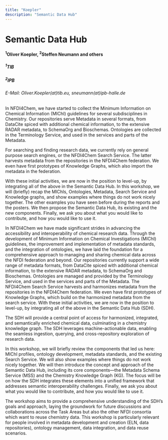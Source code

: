 ```yaml
---
title: "Koepler"
description: "Semantic Data Hub"
---
```


# Semantic Data Hub

#### <sup>1</sup>Oliver Koepler, <sup>2</sup>Steffen Neumann and others

##### <sup>1</sup>TIB 
##### <sup>2</sup>IPB

###### E-Mail: Oliver.Koepler(at)tib.eu, sneumann(at)ipb-halle.de

In NFDI4Chem, we have started to collect the Minimum Information on Chemical Information (MIChI) guidelines for several subdisciplines in Chemistry. Our repositories serve Metadata in several formats, from DataCite spiced with additional chemical information, to the extensive RADAR metadata, to SchemaOrg and Bioschemas. Ontologies are collected in the Terminology Service, and used in the services and parts of the Metadata.

For searching and finding research data, we currently rely on general purpose search engines, or the NFDI4Chem Search Service. The latter harvests metadata from the repositories in the NFDI4Chem federation. We even have first prototypes of Knowledge Graphs, which also import the metadata in the federation.

With these initial activities, we are now in the position to level-up, by integrating all of the above in the Semantic Data Hub. 
In this workshop, we will (briefly) recap the MIChIs, Ontologies, Metadata, Search Service and Knowledge graphs, and show examples where things do not work nicely together. The other examples you have seen before during the reports and the posters. We then propose the Semantic Data Hub, its existing and the new components. Finally, we ask you about what you would like to contribute, and how you would like to use it.

In NFDI4Chem we have made significant strides in advancing the accessibility and interoperability of chemical research data. Through the development of Minimum Information on Chemical Investigations (MIChI) guidelines, the improvement and implementation of metadata standards, and the integration of ontologies, we have laid the foundation for a comprehensive approach to managing and sharing chemical data across the NFDI federation and beyond. Our repositories currently support a wide range of metadata formats,  from DataCite spiced with additional chemical information, to the extensive RADAR metadata, to SchemaOrg and Bioschemas. Ontologies are managed and provided by the Terminology Service, and used in the services and parts of the Metadata.
The NFDI4Chem Search Service harvests and harmonizes metadata from the repositories in the NFDI4Chem federation. We even have first prototypes of Knowledge Graphs, which build on the harmonized metadata from the search service.
With these initial activities, we are now in the position to level-up, by integrating all of the above in the Semantic Data Hub (SDH). 

The SDH will provide a central point of access for harmonized, integrated, and semantically enriched chemical data, culminating in a chemistry knowledge graph. The SDH leverages machine-actionable data, enabling the seamless ingestion, querying, and cross-repository exploration of research data.

In this workshop, we will briefly review the components that led us here: MIChI profiles, ontology development, metadata standards, and the existing Search Service. We will also show examples where things do not work nicely together. We will then introduce the concept and approach of the Semantic Data Hub, including its core components—the Metadata Schema Service (MSS) and the Chemistry Knowledge Graph (KG). The focus will be on how the SDH integrates these elements into a unified framework that addresses semantic interoperability challenges. Finally, we ask you about what you would like to contribute, and how you would like to use it.

The workshop aims to provide a comprehensive understanding of the SDH’s goals and approach, laying the groundwork for future discussions and collaborations across the Task Areas but also the other NFDI consortia which want to reuse chemistry data. This workshop is particularly relevant for people involved in metadata development and creation (ELN, data repositories), ontology management, data integration, and data reuse scenarios.
